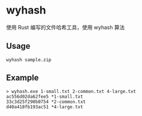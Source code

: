 # wyhash

使用 Rust 编写的文件哈希工具，使用 wyhash 算法

## Usage

`wyhash sample.zip`

## Example

```shell
> wyhash.exe 1-small.txt 2-common.txt 4-large.txt
ac556d02da62fee5 *1-small.txt
33c3d25f290b0754 *2-common.txt
d40a418fb193ac51 *4-large.txt
```